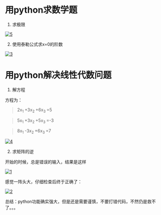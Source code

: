# 用python求数学题

1. 求极限

<a href="https://imgbb.com/"><img src="https://image.ibb.co/cX5HPq/5.png" alt="5" border="0" /></a>

2. 使用泰勒公式求x=0的阶数

<a href="https://imgbb.com/"><img src="https://image.ibb.co/nuVCqV/3.png" alt="3" border="0" /></a>

# 用python解决线性代数问题

1. 解方程

方程为： 
> 2x<sub>1 </sub>+3x<sub>2 </sub>+6x<sub>3 </sub>=5

> 5x<sub>1 </sub>+3x<sub>2 </sub>+5x<sub>3 </sub>=-3

> 8x<sub>1 </sub>-3x<sub>2 </sub>+6x<sub>3 </sub>=7

<a href="https://imgbb.com/"><img src="https://image.ibb.co/d3s3xA/4.png" alt="4" border="0" /></a>

2. 求矩阵的逆

开始的时候，总是错误的输入，结果是这样

<a href="https://ibb.co/kaqZ4q"><img src="https://preview.ibb.co/c0bkAV/1.png" alt="1" border="0" /></a>

感觉一阵头大，仔细检查后终于正确了：

<a href="https://imgbb.com/"><img src="https://image.ibb.co/kpVCqV/2.png" alt="2" border="0" /></a>

总结：python功能确实强大，但是还是需要谨慎，不要打错代码，不然仍是救不了。。。